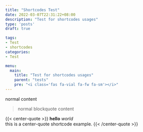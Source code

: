 ```yaml
---
title: "Shortcodes Test"
date: 2022-03-07T22:31:22+08:00
description: "Test for shortcodes usages"
type: 'posts'
draft: true

tags:
- Test
- shortcodes
categories:
- Test

menu:
  main:
    title: "Test for shortcodes usages"
    parent: "tests"
    pre: "<i class='fas fa-vial fa-fw fa-sm'></i>"
---
```


normal content

> normal blockquote content

{{< center-quote >}}
**hello** *world*  
this is a center-quote shortcode example.
{{< /center-quote >}}
